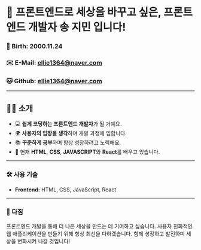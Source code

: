 # 🌟 프론트엔드로 세상을 바꾸고 싶은, 프론트엔드 개발자 송 지민 입니다!

### 🎂 Birth: 2000.11.24  
### ✉️ E-Mail: [ellie1364@naver.com](mailto:ellie1364@naver.com)  
### 🐱 Github: [ellie1364@naver.com](https://github.com/usessss)

---

## 🙋‍♀️ 소개
- 💻 **쉽게 코딩하는 프론트엔드 개발자**가 될 거예요.
- 🌍 **사용자의 입장을 생각**하며 개발 과정에 임합니다.
- 📚 **꾸준하게 공부**하며 항상 성장하려고 노력해요.
- 🌱 현재 **HTML**, **CSS**, **JAVASCRIPT**와 **React**를 배우고 있습니다.

---

### 🛠️ 사용 기술
- **Frontend:** HTML, CSS, JavaScript, React

---

### 🌈 다짐
프론트엔드 개발을 통해 더 나은 세상을 만드는 데 기여하고 싶습니다.
사용자 친화적인 웹 애플리케이션을 만들기 위해 항상 최선을 다하겠습니다.
함께 성장하고 발전하며 세상을 변화시켜 나갈 것입니다!

